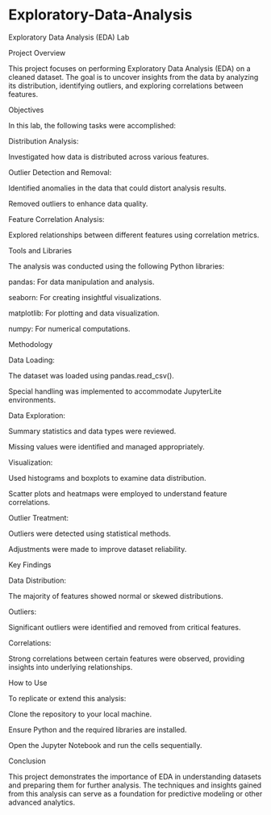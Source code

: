 # Exploratory-Data-Analysis
Exploratory Data Analysis (EDA) Lab

Project Overview

This project focuses on performing Exploratory Data Analysis (EDA) on a cleaned dataset. The goal is to uncover insights from the data by analyzing its distribution, identifying outliers, and exploring correlations between features.

Objectives

In this lab, the following tasks were accomplished:

Distribution Analysis:

Investigated how data is distributed across various features.

Outlier Detection and Removal:

Identified anomalies in the data that could distort analysis results.

Removed outliers to enhance data quality.

Feature Correlation Analysis:

Explored relationships between different features using correlation metrics.

Tools and Libraries

The analysis was conducted using the following Python libraries:

pandas: For data manipulation and analysis.

seaborn: For creating insightful visualizations.

matplotlib: For plotting and data visualization.

numpy: For numerical computations.

Methodology

Data Loading:

The dataset was loaded using pandas.read_csv().

Special handling was implemented to accommodate JupyterLite environments.

Data Exploration:

Summary statistics and data types were reviewed.

Missing values were identified and managed appropriately.

Visualization:

Used histograms and boxplots to examine data distribution.

Scatter plots and heatmaps were employed to understand feature correlations.

Outlier Treatment:

Outliers were detected using statistical methods.

Adjustments were made to improve dataset reliability.

Key Findings

Data Distribution:

The majority of features showed normal or skewed distributions.

Outliers:

Significant outliers were identified and removed from critical features.

Correlations:

Strong correlations between certain features were observed, providing insights into underlying relationships.

How to Use

To replicate or extend this analysis:

Clone the repository to your local machine.

Ensure Python and the required libraries are installed.

Open the Jupyter Notebook and run the cells sequentially.

Conclusion

This project demonstrates the importance of EDA in understanding datasets and preparing them for further analysis. The techniques and insights gained from this analysis can serve as a foundation for predictive modeling or other advanced analytics.
